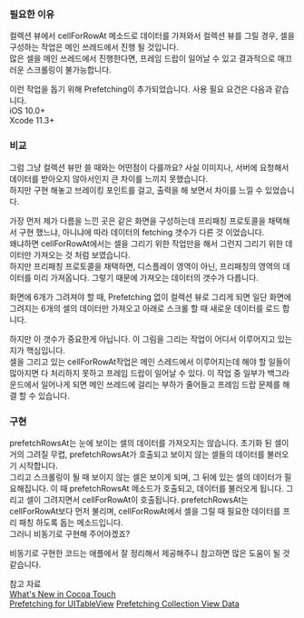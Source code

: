 ﻿### 필요한 이유  
컬렉션 뷰에서 cellForRowAt 메소드로 데이터를 가져와서 컬렉션 뷰를 그릴 경우, 
셀을 구성하는 작업은 메인 쓰레드에서 진행 될 것입니다.   
많은 셀을 메인 쓰레드에서 진행한다면, 프레임 드랍이 일어날 수 있고 
결과적으로 매끄러운 스크롤링이 불가능합니다.  

이런 작업을 돕기 위해 Prefetching이 추가되었습니다. 
사용 필요 요건은 다음과 같습니다.  
iOS 10.0+  
Xcode 11.3+  

### 비교
그럼 그냥 컬렉션 뷰만 쓸 때와는 어떤점이 다를까요? 사실 이미지나, 
서버에 요청해서 데이터를 받아오지 않아서인지 큰 차이를 느끼지 못했습니다.  
하지만 구현 해놓고 브레이킹 포인트를 걸고, 출력을 해 보면서 차이를 느낄 수 있었습니다.

가장 먼저 제가 다름을 느낀 곳은 같은 화면을 구성하는데 프리패칭 프로토콜을 채택해서 구현 했느냐, 
아니냐에 따라 데이터의 fetching 갯수가 다른 것 이었습니다.  
왜냐하면 cellForRowAt에서는 셀을 그리기 위한 작업만을 해서 그런지 그리기 위한 데이터만 가져오는 것 처럼 보였습니다.  
하지만 프리패칭 프로토콜을 채택하면, 디스플레이 영역이 아닌, 프리패칭의 영역의 데이터를 미리 가져옵니다.
그렇기 때문에 가져오는 데이터의 갯수가 다릅니다.  

화면에 6개가 그려져야 할 때, Prefetching 없이 컬렉션 뷰로 그리게 되면 일단 화면에 그려지는 6개의 셀의 데이터만
가져오고 아래로 스크롤 할 때 새로운 데이터를 로드 합니다.

하지만 이 갯수가 중요한게 아닙니다. 이 그림을 그리는 작업이 어디서 이루어지고 있는지가 핵심입니다.  
셀을 그리고 있는 cellForRowAt작업은 메인 스레드에서 이루어지는데 해야 할 일들이 많아지면 다 처리하지 못하고 
프레임 드랍이 일어날 수 있다. 이 작업 중 일부가 백그라운드에서 일어나게 되면 메인 쓰레드에 걸리는 부하가 줄어들고 
프레임 드랍 문제를 해결 할 수 있습니다.

### 구현
prefetchRowsAt는 눈에 보이는 셀의 데이터를 가져오지는 않습니다. 초기화 된 셀이 거의 그려질 무렵, prefetchRowsAt가 호출되고 보이지 않는 셀들의 데이터를 불러오기 시작합니다.  
그리고 스크롤링이 될 때 보이지 않는 셀은 보이게 되며, 그 뒤에 있는 셀의 데이터가 필요해집니다. 이 때 prefetchRowsAt 메소드가 호출되고, 데이터를 불러오게 됩니다.
그리고 셀이 그려지면서 cellForRowAt이 호출됩니다.
prefetchRowsAt는 cellForRowAt보다 먼저 불리며, cellForRowAt에서 셀을 그릴 때 필요한 데이터를 프리 패칭 하도록 돕는 메소드입니다.  
그러니 비동기로 구현해 주어야겠죠? 

비동기로 구현한 코드는 애플에서 잘 정리해서 제공해주니 참고하면 많은 도움이 될 것 같습니다.


참고 자료  
[What's New in Cocoa Touch ](https://developer.apple.com/videos/play/wwdc2018/202/)  
[Prefetching for UITableView](https://andreygordeev.com/2017/02/20/uitableview-prefetching/)
[Prefetching Collection View Data](https://developer.apple.com/documentation/uikit/uicollectionviewdatasourceprefetching/prefetching_collection_view_data)
